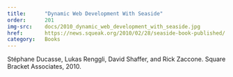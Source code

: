```yaml
---
title:      "Dynamic Web Development With Seaside"
order:      201
img-src:    docs/2010_dynamic_web_development_with_seaside.jpg
href:       https://news.squeak.org/2010/02/28/seaside-book-published/
category:   Books
---
```

Stéphane Ducasse, Lukas Renggli, David Shaffer, and Rick Zaccone. Square Bracket Associates, 2010.
